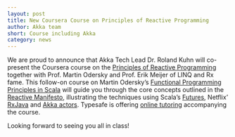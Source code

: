 ```yaml
---
layout: post
title: New Coursera Course on Principles of Reactive Programming
author: Akka team
short: Course including Akka
category: news
---
```


We are proud to announce that Akka Tech Lead Dr. Roland Kuhn will co-present
the Coursera course on the [Principles of Reactive
Programming](https://www.coursera.org/course/reactive) together with Prof.
Martin Odersky and Prof. Erik Meijer of LINQ and Rx fame. This follow-on course
on Martin Odersky’s [Functional Programming Principles in
Scala](https://www.coursera.org/course/progfun) will guide you through the core
concepts outlined in the [Reactive
Manifesto](http://www.reactivemanifesto.org/), illustrating the techniques
using Scala’s
[Futures](http://docs.scala-lang.org/overviews/core/futures.html), Netflix’
[RxJava](https://github.com/Netflix/RxJava/tree/master/language-adaptors/rxjava-scala)
and [Akka actors](http://doc.akka.io/docs/akka/2.2.0/general/actors.html).
Typesafe is offering [online
tutoring](http://typesafe.com/blog/announcing_typesafe_new_coursera_tutoring_program)
accompanying the course.

Looking forward to seeing you all in class!
